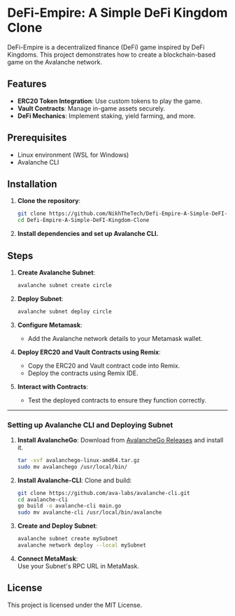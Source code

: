 # DeFi-Empire: A Simple DeFi Kingdom Clone

DeFi-Empire is a decentralized finance (DeFi) game inspired by DeFi Kingdoms. This project demonstrates how to create a blockchain-based game on the Avalanche network.

## Features

- **ERC20 Token Integration**: Use custom tokens to play the game.
- **Vault Contracts**: Manage in-game assets securely.
- **DeFi Mechanics**: Implement staking, yield farming, and more.

## Prerequisites

- Linux environment (WSL for Windows)
- Avalanche CLI

## Installation

1. **Clone the repository**:
   ```bash
   git clone https://github.com/NikhTheTech/Defi-Empire-A-Simple-DeFI-Kingdom-Clone.git
   cd Defi-Empire-A-Simple-DeFI-Kingdom-Clone
   ```

2. **Install dependencies and set up Avalanche CLI.**

## Steps

1. **Create Avalanche Subnet**:
   ```bash
   avalanche subnet create circle
   ```

2. **Deploy Subnet**:
   ```bash
   avalanche subnet deploy circle
   ```

3. **Configure Metamask**:
   - Add the Avalanche network details to your Metamask wallet.

4. **Deploy ERC20 and Vault Contracts using Remix**:
   - Copy the ERC20 and Vault contract code into Remix.
   - Deploy the contracts using Remix IDE.

5. **Interact with Contracts**:
   - Test the deployed contracts to ensure they function correctly.

---

### Setting up Avalanche CLI and Deploying Subnet

1. **Install AvalancheGo**:
   Download from [AvalancheGo Releases](https://github.com/ava-labs/avalanchego/releases) and install it.

   ```bash
   tar -xvf avalanchego-linux-amd64.tar.gz
   sudo mv avalanchego /usr/local/bin/
   ```

2. **Install Avalanche-CLI**:
   Clone and build:

   ```bash
   git clone https://github.com/ava-labs/avalanche-cli.git
   cd avalanche-cli
   go build -o avalanche-cli main.go
   sudo mv avalanche-cli /usr/local/bin/avalanche
   ```

3. **Create and Deploy Subnet**:

   ```bash
   avalanche subnet create mySubnet
   avalanche network deploy --local mySubnet
   ```

4. **Connect MetaMask**:  
   Use your Subnet's RPC URL in MetaMask.


## License

This project is licensed under the MIT License.
